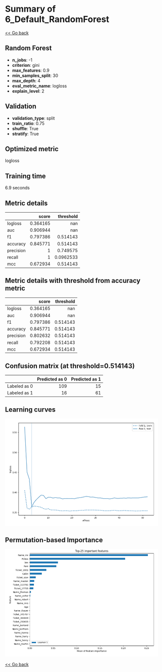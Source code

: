 # Summary of 6_Default_RandomForest

[<< Go back](../README.md)


## Random Forest
- **n_jobs**: -1
- **criterion**: gini
- **max_features**: 0.9
- **min_samples_split**: 30
- **max_depth**: 4
- **eval_metric_name**: logloss
- **explain_level**: 2

## Validation
 - **validation_type**: split
 - **train_ratio**: 0.75
 - **shuffle**: True
 - **stratify**: True

## Optimized metric
logloss

## Training time

6.9 seconds

## Metric details
|           |    score |   threshold |
|:----------|---------:|------------:|
| logloss   | 0.364165 | nan         |
| auc       | 0.906944 | nan         |
| f1        | 0.797386 |   0.514143  |
| accuracy  | 0.845771 |   0.514143  |
| precision | 1        |   0.749575  |
| recall    | 1        |   0.0962533 |
| mcc       | 0.672934 |   0.514143  |


## Metric details with threshold from accuracy metric
|           |    score |   threshold |
|:----------|---------:|------------:|
| logloss   | 0.364165 |  nan        |
| auc       | 0.906944 |  nan        |
| f1        | 0.797386 |    0.514143 |
| accuracy  | 0.845771 |    0.514143 |
| precision | 0.802632 |    0.514143 |
| recall    | 0.792208 |    0.514143 |
| mcc       | 0.672934 |    0.514143 |


## Confusion matrix (at threshold=0.514143)
|              |   Predicted as 0 |   Predicted as 1 |
|:-------------|-----------------:|-----------------:|
| Labeled as 0 |              109 |               15 |
| Labeled as 1 |               16 |               61 |

## Learning curves
![Learning curves](learning_curves.png)

## Permutation-based Importance
![Permutation-based Importance](permutation_importance.png)

[<< Go back](../README.md)
